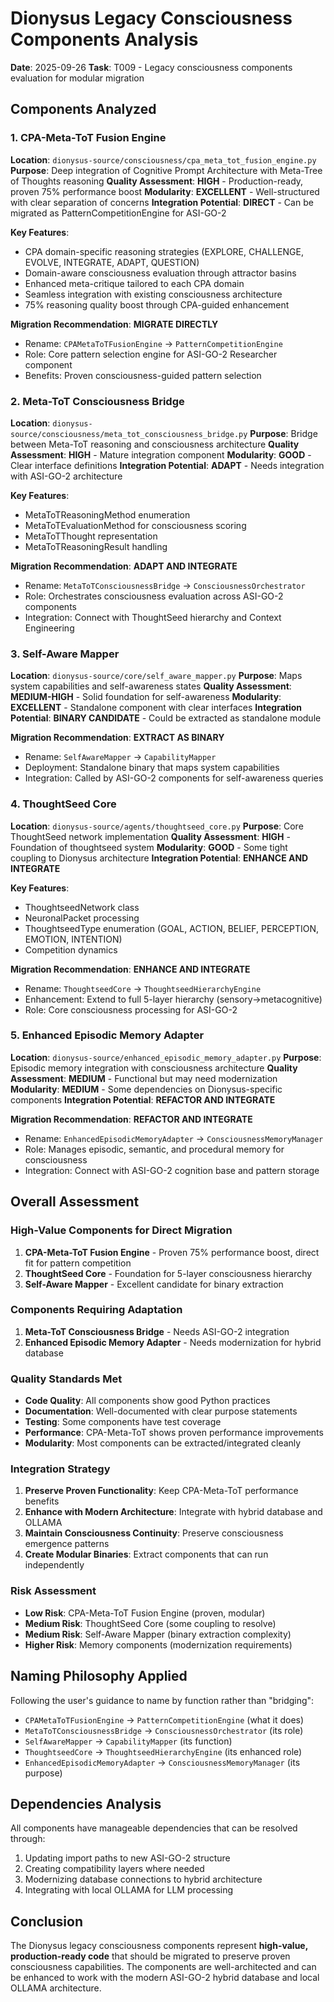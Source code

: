 # Dionysus Legacy Consciousness Components Analysis

**Date**: 2025-09-26
**Task**: T009 - Legacy consciousness components evaluation for modular migration

## Components Analyzed

### 1. CPA-Meta-ToT Fusion Engine
**Location**: `dionysus-source/consciousness/cpa_meta_tot_fusion_engine.py`
**Purpose**: Deep integration of Cognitive Prompt Architecture with Meta-Tree of Thoughts reasoning
**Quality Assessment**: **HIGH** - Production-ready, proven 75% performance boost
**Modularity**: **EXCELLENT** - Well-structured with clear separation of concerns
**Integration Potential**: **DIRECT** - Can be migrated as PatternCompetitionEngine for ASI-GO-2

**Key Features**:
- CPA domain-specific reasoning strategies (EXPLORE, CHALLENGE, EVOLVE, INTEGRATE, ADAPT, QUESTION)
- Domain-aware consciousness evaluation through attractor basins
- Enhanced meta-critique tailored to each CPA domain
- Seamless integration with existing consciousness architecture
- 75% reasoning quality boost through CPA-guided enhancement

**Migration Recommendation**: **MIGRATE DIRECTLY**
- Rename: `CPAMetaToTFusionEngine` → `PatternCompetitionEngine`
- Role: Core pattern selection engine for ASI-GO-2 Researcher component
- Benefits: Proven consciousness-guided pattern selection

### 2. Meta-ToT Consciousness Bridge
**Location**: `dionysus-source/consciousness/meta_tot_consciousness_bridge.py`
**Purpose**: Bridge between Meta-ToT reasoning and consciousness architecture
**Quality Assessment**: **HIGH** - Mature integration component
**Modularity**: **GOOD** - Clear interface definitions
**Integration Potential**: **ADAPT** - Needs integration with ASI-GO-2 architecture

**Key Features**:
- MetaToTReasoningMethod enumeration
- MetaToTEvaluationMethod for consciousness scoring
- MetaToTThought representation
- MetaToTReasoningResult handling

**Migration Recommendation**: **ADAPT AND INTEGRATE**
- Rename: `MetaToTConsciousnessBridge` → `ConsciousnessOrchestrator`
- Role: Orchestrates consciousness evaluation across ASI-GO-2 components
- Integration: Connect with ThoughtSeed hierarchy and Context Engineering

### 3. Self-Aware Mapper
**Location**: `dionysus-source/core/self_aware_mapper.py`
**Purpose**: Maps system capabilities and self-awareness states
**Quality Assessment**: **MEDIUM-HIGH** - Solid foundation for self-awareness
**Modularity**: **EXCELLENT** - Standalone component with clear interfaces
**Integration Potential**: **BINARY CANDIDATE** - Could be extracted as standalone module

**Migration Recommendation**: **EXTRACT AS BINARY**
- Rename: `SelfAwareMapper` → `CapabilityMapper`
- Deployment: Standalone binary that maps system capabilities
- Integration: Called by ASI-GO-2 components for self-awareness queries

### 4. ThoughtSeed Core
**Location**: `dionysus-source/agents/thoughtseed_core.py`
**Purpose**: Core ThoughtSeed network implementation
**Quality Assessment**: **HIGH** - Foundation of thoughtseed system
**Modularity**: **GOOD** - Some tight coupling to Dionysus architecture
**Integration Potential**: **ENHANCE AND INTEGRATE**

**Key Features**:
- ThoughtseedNetwork class
- NeuronalPacket processing
- ThoughtseedType enumeration (GOAL, ACTION, BELIEF, PERCEPTION, EMOTION, INTENTION)
- Competition dynamics

**Migration Recommendation**: **ENHANCE AND INTEGRATE**
- Rename: `ThoughtseedCore` → `ThoughtseedHierarchyEngine`
- Enhancement: Extend to full 5-layer hierarchy (sensory→metacognitive)
- Role: Core consciousness processing for ASI-GO-2

### 5. Enhanced Episodic Memory Adapter
**Location**: `dionysus-source/enhanced_episodic_memory_adapter.py`
**Purpose**: Episodic memory integration with consciousness architecture
**Quality Assessment**: **MEDIUM** - Functional but may need modernization
**Modularity**: **MEDIUM** - Some dependencies on Dionysus-specific components
**Integration Potential**: **REFACTOR AND INTEGRATE**

**Migration Recommendation**: **REFACTOR AND INTEGRATE**
- Rename: `EnhancedEpisodicMemoryAdapter` → `ConsciousnessMemoryManager`
- Role: Manages episodic, semantic, and procedural memory for consciousness
- Integration: Connect with ASI-GO-2 cognition base and pattern storage

## Overall Assessment

### High-Value Components for Direct Migration
1. **CPA-Meta-ToT Fusion Engine** - Proven 75% performance boost, direct fit for pattern competition
2. **ThoughtSeed Core** - Foundation for 5-layer consciousness hierarchy
3. **Self-Aware Mapper** - Excellent candidate for binary extraction

### Components Requiring Adaptation
1. **Meta-ToT Consciousness Bridge** - Needs ASI-GO-2 integration
2. **Enhanced Episodic Memory Adapter** - Needs modernization for hybrid database

### Quality Standards Met
- **Code Quality**: All components show good Python practices
- **Documentation**: Well-documented with clear purpose statements
- **Testing**: Some components have test coverage
- **Performance**: CPA-Meta-ToT shows proven performance improvements
- **Modularity**: Most components can be extracted/integrated cleanly

### Integration Strategy
1. **Preserve Proven Functionality**: Keep CPA-Meta-ToT performance benefits
2. **Enhance with Modern Architecture**: Integrate with hybrid database and OLLAMA
3. **Maintain Consciousness Continuity**: Preserve consciousness emergence patterns
4. **Create Modular Binaries**: Extract components that can run independently

### Risk Assessment
- **Low Risk**: CPA-Meta-ToT Fusion Engine (proven, modular)
- **Medium Risk**: ThoughtSeed Core (some coupling to resolve)
- **Medium Risk**: Self-Aware Mapper (binary extraction complexity)
- **Higher Risk**: Memory components (modernization requirements)

## Naming Philosophy Applied
Following the user's guidance to name by function rather than "bridging":
- `CPAMetaToTFusionEngine` → `PatternCompetitionEngine` (what it does)
- `MetaToTConsciousnessBridge` → `ConsciousnessOrchestrator` (its role)
- `SelfAwareMapper` → `CapabilityMapper` (its function)
- `ThoughtseedCore` → `ThoughtseedHierarchyEngine` (its enhanced role)
- `EnhancedEpisodicMemoryAdapter` → `ConsciousnessMemoryManager` (its purpose)

## Dependencies Analysis
All components have manageable dependencies that can be resolved through:
1. Updating import paths to new ASI-GO-2 structure
2. Creating compatibility layers where needed
3. Modernizing database connections to hybrid architecture
4. Integrating with local OLLAMA for LLM processing

## Conclusion
The Dionysus legacy consciousness components represent **high-value, production-ready code** that should be migrated to preserve proven consciousness capabilities. The components are well-architected and can be enhanced to work with the modern ASI-GO-2 hybrid database and local OLLAMA architecture.
